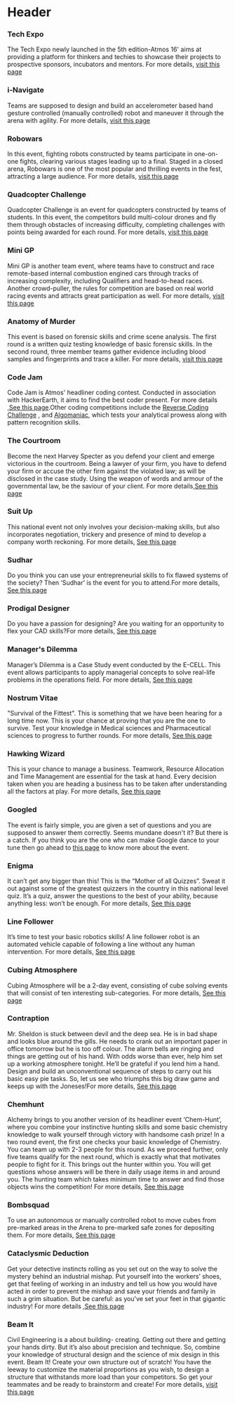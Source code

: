 <!-- TITLE: List of Atmos Events -->
<!-- SUBTITLE: This page gives an alphabetically sorted list of events that were conducted in ATMOS. -->

# Header
### Tech Expo
The Tech Expo newly launched in the 5th edition-Atmos 16' aims at providing a platform for thinkers and techies to showcase their projects to prospective sponsors, incubators and mentors. For more details, [visit this page](/fests/atmos/events/Tech_Expo)
### i-Navigate
Teams are supposed to design and build an accelerometer based hand gesture controlled (manually controlled) robot and maneuver it through the arena with agility.
For more details, [visit this page](/fests/atmos/events/i-navigate)
### Robowars
In this event, fighting robots constructed by teams participate in one-on-one fights, clearing various stages leading up to a final. Staged in a closed arena, Robowars is one of the most popular and thrilling events in the fest, attracting a large audience. For more details, [visit this page](/fests/atmos/events/Robowars)
### Quadcopter Challenge
Quadcopter Challenge is an event for quadcopters constructed by teams of students. In this event, the competitors build multi-colour drones and fly them through obstacles of increasing difficulty, completing challenges with points being awarded for each round. For more details, [visit this page](/fests/atmos/events/QC)
### Mini GP
Mini GP is another team event, where teams have to construct and race remote-based internal combustion engined cars through tracks of increasing complexity, including Qualifiers and head-to-head races. Another crowd-puller, the rules for competition are based on real world racing events and attracts great participation as well. For more details, [visit this page](/fests/atmos/events/MiniGP)
### Anatomy of Murder
This event is based on forensic skills and crime scene analysis. The first round is a written quiz testing knowledge of basic forensic skills. In the second round, three member teams gather evidence including blood samples and fingerprints and trace a killer. For more details, [visit this page](/fests/atmos/events/AOM)
### Code Jam
Code Jam is Atmos' headliner coding contest. Conducted in association with HackerEarth, it aims to find the best coder present.  For more details ,[See this page](/fests/atmos/events/Code_jam).Other coding competitions include the [Reverse Coding Challenge](/fests/atmos/events/reverse-coding) , and [Algomaniac](/fests/atmos/events/Algomaniac), which tests your analytical prowess along with pattern recognition skills.
### The Courtroom
Become the next Harvey Specter as you defend your client and emerge victorious in the courtroom. Being a lawyer of your firm, you have to defend your firm or accuse the other firm against the violated law; as will be disclosed in the case study. Using the weapon of words and armour of the governmental law, be the saviour of your client. For more details,[See this page](/fests/atmos/events/courtroom)
### Suit Up
This national event not only involves your decision-making skills, but also incorporates negotiation, trickery and presence of mind to develop a company worth reckoning.  For more details, [See this page](/fests/atmos/events/SuitUp)
### Sudhar
Do you think you can use your entrepreneurial skills to fix flawed systems of the society? Then ‘Sudhar’ is the event for you to attend.For more details, [See this page](/fests/atmos/events/Sudhar)
### Prodigal Designer
Do you have a passion for designing? Are you waiting for an opportunity to flex your CAD skills?For more details, [See this page](/fests/atmos/events/prodigal-designer)
### Manager's Dilemma
Manager’s Dilemma is a Case Study event conducted by the E-CELL. This event allows participants to apply managerial concepts to solve real-life problems in the operations field. For more details, [See this page](/fests/atmos/events/managers-dilemma)
### Nostrum Vitae
"Survival of the Fittest". This is something that we have been hearing for a long time now. This is your chance at proving that you are the one to survive. Test your knowledge in Medical sciences and Pharmaceutical sciences  to progress to further rounds. For more details, [See this page](/fests/atmos/events/nostrum-vitae)
### Hawking Wizard
This is your chance to manage a business. Teamwork, Resource Allocation and Time Management are essential for the task at hand. Every decision taken when you are heading a business has to be taken after understanding all the factors at play. For more details, [See this page](/fests/atmos/events/hawking-wizard)
### Googled
  The event is fairly simple, you are given a set of questions and you are supposed to answer them correctly. Seems mundane doesn't it? But there is a catch. If you think you are the one who can make Google dance to your tune then go ahead to [this page](/fests/atmos/events/Googled) to know more about the event.
### Enigma
It can’t get any bigger than this! This is the “Mother of all Quizzes”. Sweat it out against some of the greatest quizzers in the country in this national level quiz. It’s a quiz, answer the questions to the best of your ability, because anything less: won’t be enough. For more details, [See this page](/fests/atmos/events/Enigma)
### Line Follower
It’s time to test your basic robotics skills! A line follower robot is an automated vehicle capable of following a line without any human intervention. For more details, [See this page](/fests/atmos/events/LineFollower)
### Cubing Atmosphere
Cubing Atmosphere will be a 2-day event, consisting of cube solving events that will consist of ten interesting sub-categories. For more details, [See this page](/fests/atmos/events/CubingAtmosphere)
### Contraption
Mr. Sheldon is stuck between devil and the deep sea. He is in bad shape and looks blue around the gills. He needs to crank out an important paper in office tomorrow but he is too off colour. The alarm bells are ringing and things are getting out of his hand. With odds worse than ever, help him set up a working atmosphere tonight. He’ll be grateful if you lend him a hand. Design and build an unconventional sequence of steps to carry out his basic easy pie tasks. So, let us see who triumphs this big draw game and keeps up with the Joneses!For more details, [See this page](/fests/atmos/events/Contraption)
### Chemhunt
Alchemy brings to you another version of its headliner event ‘Chem-Hunt’, where you combine your instinctive hunting skills and some basic chemistry knowledge to walk yourself through victory with handsome cash prize! In a two round event, the first one checks your basic knowledge of Chemistry. You can team up with 2-3 people for this round. As we proceed further, only five teams qualify for the next round, which is exactly what that motivates people to fight for it. This brings out the hunter within you. You will get questions whose answers will be there in daily usage items in and around you. The hunting team which takes minimum time to answer and find those objects wins the competition! For more details, [See this page](/fests/atmos/events/Chemhunt)
### Bombsquad
To use an autonomous or manually controlled robot to move cubes from pre-marked areas in the Arena to pre-marked safe zones for depositing them. For more details, [See this page](/fests/atmos/events/bomb-squad)
### Cataclysmic Deduction
Get your detective instincts rolling as you set out on the way to solve the mystery behind an industrial mishap. Put yourself into the workers’ shoes, get that feeling of working in an industry and tell us how you would have acted in order to prevent the mishap and save your friends and family in such a grim situation. But be careful: as you've set your feet in that gigantic industry! For more details ,[See this page](/fests/atmos/events/cataclysmic-deduction)
### Beam It
Civil Engineering is a about building- creating. Getting out there and getting your hands dirty. But it’s also about precision and technique. So, combine your knowledge of structural design and the science of mix design in this event. Beam It! Create your own structure out of scratch! You have the leeway to customize the material proportions as you wish, to design a structure that withstands more load than your competitors. So get your teammates and be ready to brainstorm and create! For more details, [visit this page](/fests/atmos/events/BeamIt)